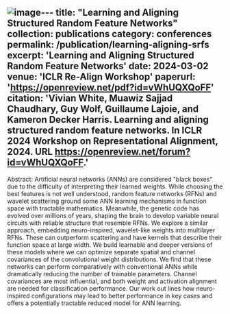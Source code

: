 ![image](https://github.com/user-attachments/assets/68057434-1dc9-4b38-94cf-c32094a3aee1)---
title: "Learning and Aligning Structured Random Feature Networks"
collection: publications
category: conferences
permalink: /publication/learning-aligning-srfs
excerpt: 'Learning and Aligning Structured Random Feature Networks'
date: 2024-03-02
venue: 'ICLR Re-Align Workshop'
paperurl: 'https://openreview.net/pdf?id=vWhUQXQoFF'
citation: 'Vivian White, Muawiz Sajjad Chaudhary, Guy Wolf, Guillaume Lajoie, and Kameron Decker Harris. Learning and aligning structured random feature networks. In ICLR 2024 Workshop on Representational Alignment, 2024. URL https://openreview.net/forum?id=vWhUQXQoFF.'
---

Abstract:  Artificial neural networks (ANNs) are considered "black boxes" due to the difficulty of interpreting their learned weights. While choosing the best features is not well understood, random feature networks (RFNs) and wavelet scattering ground some ANN learning mechanisms in function space with tractable mathematics. Meanwhile, the genetic code has evolved over millions of years, shaping the brain to develop variable neural circuits with reliable structure that resemble RFNs. We explore a similar approach, embedding neuro-inspired, wavelet-like weights into multilayer RFNs. These can outperform scattering and have kernels that describe their function space at large width. We build learnable and deeper versions of these models where we can optimize separate spatial and channel covariances of the convolutional weight distributions. We find that these networks can perform comparatively with conventional ANNs while dramatically reducing the number of trainable parameters. Channel covariances are most influential, and both weight and activation alignment are needed for classification performance. Our work out lines how neuro-inspired configurations may lead to better performance in key cases and offers a potentially tractable reduced model for ANN learning.

